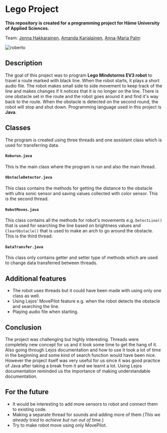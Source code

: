 # Lego Project
 
**This repository is created for a programming project for Häme University of Applied Sciences.**

Team: [Jenna Hakkarainen](https://github.com/jenhakk), [Amanda Karjalainen](https://github.com/amakarj), [Anna-Maria Palm](https://github.com/A-d-f) 

![roberto](https://user-images.githubusercontent.com/75015030/208305557-80459835-a07d-4fee-8d2f-de2dbd618304.png)



## Description

The goal of this project was to program **Lego Mindstorms EV3 robot** to travel a route marked with black line. When the robot starts, it plays a short audio file. The robot makes small side to side movement to keep track of the line and makes changes if it notices that it is no longer on the line. There is one obstacle set in the route and the robot goes around it and find it's way back to the route. When the obstacle is detected on the second round, the robot will stop and shut down. Programming language used in this project is **Java**.


## Classes

The program is created using three threads and one assistant class which is used for transferring data.

#### `Roborun.java`
This is the main class where the program is run and also the main thread.

#### `ObstacleDetector.java`
This class contains the methods for getting the distance to the obstacle with ultra sonic sensor and saving values collected with color sensor. This is the second thread.

#### `RobotMoves.java`
This class contains all the methods for robot's movements e.g. `DetectLine()` that is used for searching the line based on brightness values and `ClearObstacle()` that is used to make an arch to go around the obstacle. This is the third thread.

#### `DataTransfer.java`
This class only contains getter and setter type of methods which are used to change data transferred between threads.


## Additional features

* The robot uses threads but it could have been made with using only one class as well. 
* Using Lejos' MovePilot feature e.g. when the robot detects the obstacle and searching the line.
* Playing audio file when starting.


## Conclusion

The project was challenging but highly interesting. Threads were completely new concept for us and it took some time to get the hang of it. Also going through Lejos documentation and how to use it took a lot of time in the beginning and some kind of search function would have been nice. However the project itself was very useful for us since it was good practice of Java after taking a break from it and we learnt a lot. Using Lejos documentation reminded us the importance of making understandable documentation. 

## For the future

* It would be interesting to add more sensors to robot and connect them to existing code.
* Making a separate thread for sounds and adding more of them (*This we already tried to achieve but run out of time.*)
* Try to make robot move using only MovePilot.
